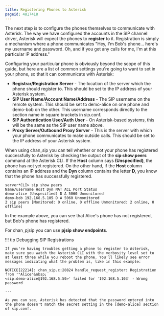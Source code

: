 ```yaml
---
title: Registering Phones to Asterisk
pageid: 4817418
---
```


The next step is to configure the phones themselves to communicate with Asterisk. The way we have configured the accounts in the SIP channel driver, Asterisk will expect the phones to **register** to it. Registration is simply a mechanism where a phone communicates "Hey, I'm Bob's phone... here's my username and password. Oh, and if you get any calls for me, I'm at this particular IP address."

Configuring your particular phone is obviously beyond the scope of this guide, but here are a list of common settings you're going to want to set in your phone, so that it can communicate with Asterisk:

* **Registrar/Registration Server** - The location of the server which the phone should register to. This should be set to the IP address of your Asterisk system.
* **SIP User Name/Account Name/Address** - The SIP username on the remote system. This should be set to demo-alice on one phone and demo-bob on the other. This username corresponds directly to the section name in square brackets in sip.conf.
* **SIP Authentication User/Auth User** - On Asterisk-based systems, this will be the same as the SIP user name above.
* **Proxy Server/Outbound Proxy Server** - This is the server with which your phone communicates to make outside calls. This should be set to the IP address of your Asterisk system.

When using chan_sip you can tell whether or not your phone has registered successfully to Asterisk by checking the output of the **sip show peers** command at the Asterisk CLI. If the **Host** column says **(Unspecified)**, the phone has not yet registered. On the other hand, if the **Host** column contains an IP address and the **Dyn** column contains the letter **D**, you know that the phone has successfully registered.

```
server*CLI> sip show peers
Name/username Host Dyn NAT ACL Port Status
demo-alice (Unspecified) D A 5060 Unmonitored
demo-bob 192.168.5.105 D A 5060 Unmonitored
2 sip peers [Monitored: 0 online, 0 offline Unmonitored: 2 online, 0 offline]

```

In the example above, you can see that Alice's phone has not registered, but Bob's phone has registered.

For chan_pjsip you can use **pjsip show endpoints**.

!!! tip 
    Debugging SIP Registrations

    If you're having troubles getting a phone to register to Asterisk, make sure you watch the Asterisk CLI with the verbosity level set to at least three while you reboot the phone. You'll likely see error messages indicating what the problem is, like in this example:
[//]: # (end-tip)

```
NOTICE[22214]: chan_sip.c:20824 handle_request_register: Registration from '"Alice"&nbsp;
<sip:demo-alice@192.168.5.50>' failed for '192.168.5.103' - Wrong password

---

As you can see, Asterisk has detected that the password entered into the phone doesn't match the secret setting in the [demo-alice] section of sip.conf.

```
